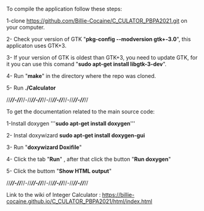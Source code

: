 To compile the application follow these steps:


  1-clone https://github.com/Billie-Cocaine/C_CULATOR_PBPA2021.git on your computer.
  
  2- Check your version of GTK  "**pkg-config --modversion gtk+-3.0**", this applicaton uses GTK+3.
  
  3- If your version of GTK is oldest than GTK+3, you need to update GTK, for it you can use this comand "**sudo apt-get install libgtk-3-dev**".
  
  4- Run "**make**" in the directory where the repo was cloned.
  
  5- Run **./Calculator** 
  
  
 //***************//-//***************//-//***************//-//***************//-//***************//-//***************//-//***************//-//***************//
 
 
To get the documentation related to the main source code:

  1-Install doxygen '''**sudo apt-get install  doxygen**'''
  
  2- Instal doxywizard **sudo apt-get install doxygen-gui**
  
  3- Run "**doxywizard Doxifile**" 
  
  4- Click the tab "**Run**" , after that click the button "**Run doxygen**"
  
  5- Click the buttom "**Show HTML output**"
  
  
  

 //***************//-//***************//-//***************//-//***************//-//***************//-//***************//-//***************//-//***************//






Link to the wiki of Integer Calculator : https://billie-cocaine.github.io/C_CULATOR_PBPA2021/html/index.html
